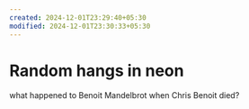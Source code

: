 ```yaml
---
created: 2024-12-01T23:29:40+05:30
modified: 2024-12-01T23:30:33+05:30
---
```


# Random hangs in neon

what happened to Benoit Mandelbrot when Chris Benoit died?
